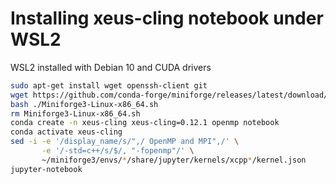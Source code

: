 # Installing xeus-cling notebook under WSL2
WSL2 installed with Debian 10 and CUDA drivers
~~~sh
sudo apt-get install wget openssh-client git
wget https://github.com/conda-forge/miniforge/releases/latest/download/Miniforge3-Linux-x86_64.sh
bash ./Miniforge3-Linux-x86_64.sh
rm Miniforge3-Linux-x86_64.sh
conda create -n xeus-cling xeus-cling=0.12.1 openmp notebook
conda activate xeus-cling
sed -i -e '/display_name/s/",/ OpenMP and MPI",/' \
       -e '/-std=c++/s/$/, "-fopenmp"/' \
       ~/miniforge3/envs/*/share/jupyter/kernels/xcpp*/kernel.json
jupyter-notebook
~~~
